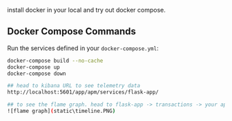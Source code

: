  install docker in your local and try out docker compose.


## Docker Compose Commands
Run the services defined in your `docker-compose.yml`:
```bash
docker-compose build --no-cache
docker-compose up 
docker-compose down

## head to kibana URL to see telemetry data
http://localhost:5601/app/apm/services/flask-app/

## to see the flame graph. head to flask-app -> transactions -> your app route
![flame graph](static\timeline.PNG)




